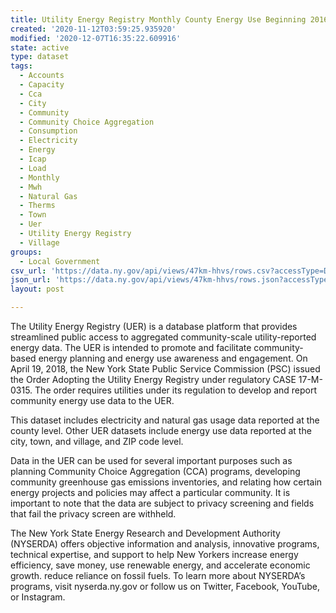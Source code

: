 ```yaml
---
title: Utility Energy Registry Monthly County Energy Use Beginning 2016
created: '2020-11-12T03:59:25.935920'
modified: '2020-12-07T16:35:22.609916'
state: active
type: dataset
tags:
  - Accounts
  - Capacity
  - Cca
  - City
  - Community
  - Community Choice Aggregation
  - Consumption
  - Electricity
  - Energy
  - Icap
  - Load
  - Monthly
  - Mwh
  - Natural Gas
  - Therms
  - Town
  - Uer
  - Utility Energy Registry
  - Village
groups:
  - Local Government
csv_url: 'https://data.ny.gov/api/views/47km-hhvs/rows.csv?accessType=DOWNLOAD'
json_url: 'https://data.ny.gov/api/views/47km-hhvs/rows.json?accessType=DOWNLOAD'
layout: post

---
```

The Utility Energy Registry (UER) is a database platform that provides streamlined public access to aggregated community-scale utility-reported energy data. The UER is intended to promote and facilitate community-based energy planning and energy use awareness and engagement. On April 19, 2018, the New York State Public Service Commission (PSC) issued the Order Adopting the Utility Energy Registry under regulatory CASE 17-M-0315. The order requires utilities under its regulation to develop and report community energy use data to the UER. 

This dataset includes electricity and natural gas usage data reported at the county level. Other UER datasets include energy use data reported at the city, town, and village, and ZIP code level.  

Data in the UER can be used for several important purposes such as planning Community Choice Aggregation (CCA) programs, developing community greenhouse gas emissions inventories, and relating how certain energy projects and policies may affect a particular community.  It is important to note that the data are subject to privacy screening and fields that fail the privacy screen are withheld.

The New York State Energy Research and Development Authority (NYSERDA) offers objective information and analysis, innovative programs, technical expertise, and support to help New Yorkers increase energy efficiency, save money, use renewable energy, and accelerate economic growth. reduce reliance on fossil fuels. To learn more about NYSERDA’s programs, visit nyserda.ny.gov or follow us on Twitter, Facebook, YouTube, or Instagram.
